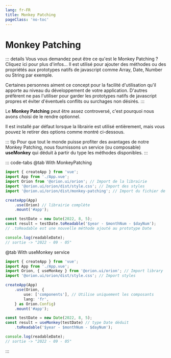 ```yaml
---
lang: fr-FR
title: Monkey Patching
pageClass: 'no-toc'
---
```


# Monkey Patching

::: details Vous vous demandez peut être ce qu'est le Monkey Patching ? Cliquez ici pour plus d'infos...
Il est utilisé pour ajouter des méthodes ou des propriétés aux prototypes natifs de javascript comme Array, Date, Number ou String par exemple.

Certaines personnes aiment ce concept pour la facilité d'utilisation qu'il apporte au niveau du développement de votre application.
D'autres préfèrent ne pas l'utiliser pour garder les prototypes natifs de javascript propres et éviter d'éventuels conflits ou surchages non désirés.
:::

Le **Monkey Patching** peut être assez controversé, c'est pourquoi nous avons choisi de le rendre optionnel.

Il est installé par défaut lorsque la librairie est utilisé entièrement, mais vous pouvez le retirer des options comme montré ci-dessous.

::: tip
Pour que tout le monde puisse profiter des avantages de notre Monkey Patching, nous fournissons un service (ou composable) **useMonkey** qui déduit à partir du type les méthodes disponibles.
:::

::: code-tabs
@tab With MonkeyPatching

```ts {5,8,12}
import { createApp } from 'vue';
import App from './App.vue';
import Orion from '@orion.ui/orion'; // Import de la librairie
import '@orion.ui/orion/dist/style.css'; // Import des styles
import '@orion.ui/orion/dist/monkey-patching'; // Import du fichier de définition du Monkey Patching

createApp(App)
	.use(Orion) // librairie complète
	.mount('#app');

const testDate = new Date(2022, 8, 5);
const result = testDate.toReadable('$year - $monthNum - $dayNum');
// .toReadable est une nouvelle méthode ajouté au prototype Date

console.log(readableDate);
// sortie -> "2022 - 09 - 05"
```

@tab With useMonkey service

```ts {3,8,14-15}
import { createApp } from 'vue';
import App from './App.vue';
import Orion, { useMonkey } from '@orion.ui/orion'; // Import library
import '@orion.ui/orion/dist/style.css'; // Import styles

createApp(App)
	.use(Orion, {
		use: ['components'], // Utilise uniquement les composants
		lang: 'fr',
	} as Orion.Config)
	.mount('#app');

const testDate = new Date(2022, 8, 5);
const result = useMonkey(testDate) // type Date déduit
	.toReadable('$year - $monthNum - $dayNum');

console.log(readableDate);
// sortie -> "2022 - 09 - 05"
```

:::

